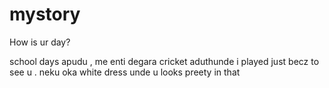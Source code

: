 # mystory

How is ur day?

 school days apudu , me enti degara cricket aduthunde i played just becz to see u . neku oka white dress unde u looks preety in that





